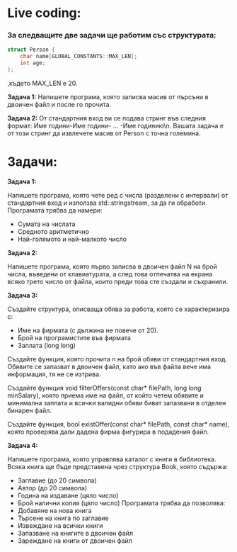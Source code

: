 # Live coding:

### За следващите две задачи ще работим със структурата:

```c++
struct Person {
	char name[GLOBAL_CONSTANTS::MAX_LEN];
	int age;
};
```

,където MAX_LEN е 20.

**Задача 1:** Напишете програма, която записва масив от пърсъни в двоичен файл и после го прочита.

**Задача 2:** От стандартния вход ви се подава стринг във следния формат:
Име години-Име години- … -Име годинию\n. Вашата задача е от този стринг да извлечете масив от Person с точна големина.

# Задачи:

**Задача 1:**

Напишете програма, която чете ред с числа (разделени с интервали) от стандартния вход и използва std::stringstream, за да ги обработи. 
Програмата трябва да намери:  
- Сумата на числата 
- Средното аритметично 
- Най-голямото и най-малкото число

**Задача 2:**

Напишете програма, която първо записва в двоичен файл N на брой числа, въведени от клавиатурата, 
а след това отпечатва на екрана всяко трето число от файла, които преди това сте създали и съхранили.

**Задача 3:**

Създайте структура, описваща обява за работа, която се характеризира с:
- Име на фирмата (с дължина не повече от 20). 
- Брой на програмистите във фирмата 
- Заплата (long long)

Създайте функция, която прочита n на брой обяви от стандартния вход. 
Обявите се запазват в двоичен файл, като ако във файла вече има информация, тя не се изтрива.

Създайте функция void filterOffers(const char* filePath, long long minSalary), 
която приема име на файл, от който четем обявите и минимална заплата и всички валидни обяви биват запазвани в отделен бинарен файл. 

Създайте функция, bool existOffer(const char* filePath, const char* name), 
която проверява дали дадена фирма фигурира в подадения файл.

**Задача 4:**

Напишете програма, която управлява каталог с книги в библиотека. Всяка книга ще бъде представена чрез структура Book, която съдържа:
- Заглавие (до 20 символа) 
- Автор (до 20 символа) 
- Година на издаване (цяло число) 
- Брой налични копия (цяло число) 
Програмата трябва да позволява: 
- Добавяне на нова книга 
- Търсене на книга по заглавие 
- Извеждане на всички книги 
- Запазване на книгите в двоичен файл 
- Зареждане на книги от двоичен файл
